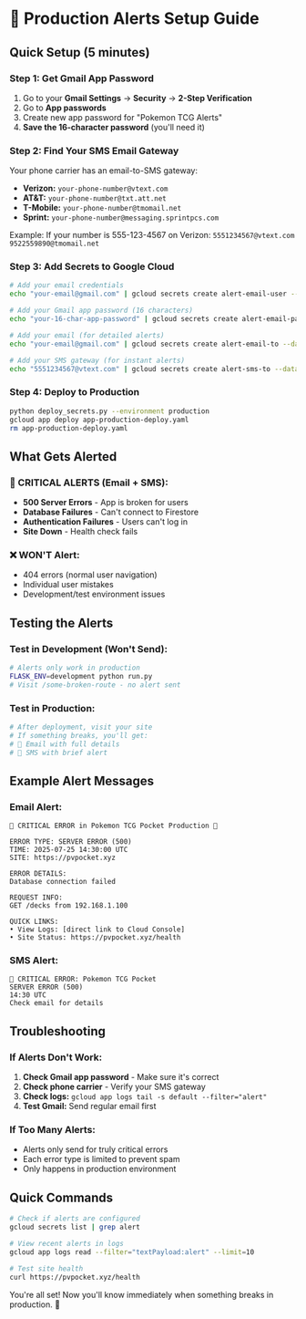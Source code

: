 # 🚨 Production Alerts Setup Guide

## Quick Setup (5 minutes)

### Step 1: Get Gmail App Password
1. Go to your **Gmail Settings** → **Security** → **2-Step Verification**
2. Go to **App passwords** 
3. Create new app password for "Pokemon TCG Alerts"
4. **Save the 16-character password** (you'll need it)

### Step 2: Find Your SMS Email Gateway
Your phone carrier has an email-to-SMS gateway:

- **Verizon:** `your-phone-number@vtext.com`
- **AT&T:** `your-phone-number@txt.att.net`
- **T-Mobile:** `your-phone-number@tmomail.net`
- **Sprint:** `your-phone-number@messaging.sprintpcs.com`

Example: If your number is 555-123-4567 on Verizon: `5551234567@vtext.com`
`9522559890@tmomail.net`

### Step 3: Add Secrets to Google Cloud
```bash
# Add your email credentials
echo "your-email@gmail.com" | gcloud secrets create alert-email-user --data-file=-

# Add your Gmail app password (16 characters)
echo "your-16-char-app-password" | gcloud secrets create alert-email-pass --data-file=-

# Add your email (for detailed alerts)
echo "your-email@gmail.com" | gcloud secrets create alert-email-to --data-file=-

# Add your SMS gateway (for instant alerts)
echo "5551234567@vtext.com" | gcloud secrets create alert-sms-to --data-file=-
```

### Step 4: Deploy to Production
```bash
python deploy_secrets.py --environment production
gcloud app deploy app-production-deploy.yaml
rm app-production-deploy.yaml
```

## What Gets Alerted

### 🚨 CRITICAL ALERTS (Email + SMS):
- **500 Server Errors** - App is broken for users
- **Database Failures** - Can't connect to Firestore
- **Authentication Failures** - Users can't log in
- **Site Down** - Health check fails

### ❌ WON'T Alert:
- 404 errors (normal user navigation)
- Individual user mistakes
- Development/test environment issues

## Testing the Alerts

### Test in Development (Won't Send):
```bash
# Alerts only work in production
FLASK_ENV=development python run.py
# Visit /some-broken-route - no alert sent
```

### Test in Production:
```bash
# After deployment, visit your site
# If something breaks, you'll get:
# 📧 Email with full details
# 📱 SMS with brief alert
```

## Example Alert Messages

### Email Alert:
```
🚨 CRITICAL ERROR in Pokemon TCG Pocket Production 🚨

ERROR TYPE: SERVER ERROR (500)
TIME: 2025-07-25 14:30:00 UTC
SITE: https://pvpocket.xyz

ERROR DETAILS:
Database connection failed

REQUEST INFO:
GET /decks from 192.168.1.100

QUICK LINKS:
• View Logs: [direct link to Cloud Console]
• Site Status: https://pvpocket.xyz/health
```

### SMS Alert:
```
🚨 CRITICAL ERROR: Pokemon TCG Pocket
SERVER ERROR (500)
14:30 UTC
Check email for details
```

## Troubleshooting

### If Alerts Don't Work:
1. **Check Gmail app password** - Make sure it's correct
2. **Check phone carrier** - Verify your SMS gateway
3. **Check logs:** `gcloud app logs tail -s default --filter="alert"`
4. **Test Gmail:** Send regular email first

### If Too Many Alerts:
- Alerts only send for truly critical errors
- Each error type is limited to prevent spam
- Only happens in production environment

## Quick Commands

```bash
# Check if alerts are configured
gcloud secrets list | grep alert

# View recent alerts in logs
gcloud app logs read --filter="textPayload:alert" --limit=10

# Test site health
curl https://pvpocket.xyz/health
```

You're all set! Now you'll know immediately when something breaks in production. 🚀